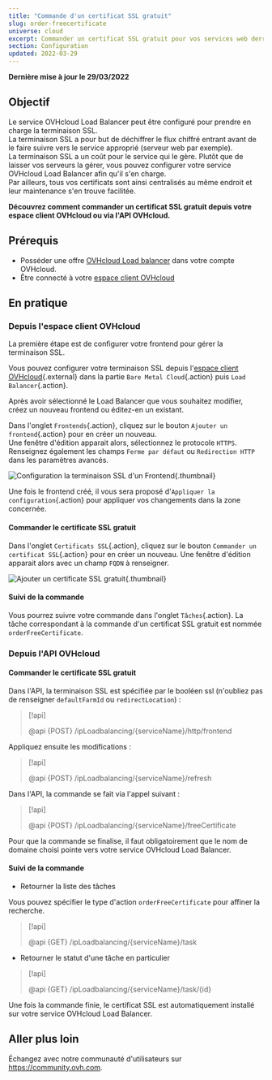 ```yaml
---
title: "Commande d'un certificat SSL gratuit"
slug: order-freecertificate
universe: cloud
excerpt: Commander un certificat SSL gratuit pour vos services web derrière un Load Balancer
section: Configuration
updated: 2022-03-29
---
```


**Dernière mise à jour le 29/03/2022**

## Objectif

Le service OVHcloud Load Balancer peut être configuré pour prendre en charge la terminaison SSL.<br>
La terminaison SSL a pour but de déchiffrer le flux chiffré entrant avant de le faire suivre vers le service approprié (serveur web par exemple).<br>
La terminaison SSL a un coût pour le service qui le gère. Plutôt que de laisser vos serveurs la gérer, vous pouvez configurer votre service OVHcloud Load Balancer afin qu'il s'en charge.<br>
Par ailleurs, tous vos certificats sont ainsi centralisés au même endroit et leur maintenance s'en trouve facilitée.

**Découvrez comment commander un certificat SSL gratuit depuis votre espace client OVHcloud ou via l'API OVHcloud.**

## Prérequis

- Posséder une offre [OVHcloud Load balancer](https://www.ovh.com/fr/solutions/load-balancer/) dans votre compte OVHcloud.
- Être connecté à votre [espace client OVHcloud](https://www.ovh.com/auth/?action=gotomanager&from=https://www.ovh.com/fr/&ovhSubsidiary=fr)

## En pratique

### Depuis l'espace client OVHcloud

La première étape est de configurer votre frontend pour gérer la terminaison SSL.

Vous pouvez configurer votre terminaison SSL depuis l'[espace client OVHcloud](https://www.ovh.com/auth/?action=gotomanager&from=https://www.ovh.com/fr/&ovhSubsidiary=fr){.external} dans la partie `Bare Metal Cloud`{.action} puis `Load Balancer`{.action}.

Après avoir sélectionné le Load Balancer que vous souhaitez modifier, créez un nouveau frontend ou éditez-en un existant.

Dans l'onglet `Frontends`{.action}, cliquez sur le bouton `Ajouter un frontend`{.action} pour en créer un nouveau.<br>
Une fenêtre d'édition apparait alors, sélectionnez le protocole `HTTPS`.<br>
Renseignez également les champs `Ferme par défaut` ou `Redirection HTTP` dans les paramètres avancés.

![Configuration la terminaison SSL d'un Frontend](images/enable_ssl_terminaison.png){.thumbnail}

Une fois le frontend créé, il vous sera proposé d'`Appliquer la configuration`{.action} pour appliquer vos changements dans la zone concernée.

#### Commander le certificate SSL gratuit

Dans l'onglet `Certificats SSL`{.action}, cliquez sur le bouton `Commander un certificat SSL`{.action} pour en créer un nouveau. Une fenêtre d'édition apparait alors avec un champ `FQDN` à renseigner.

![Ajouter un certificate SSL gratuit](images/add_freecertificate.png){.thumbnail}

#### Suivi de la commande

Vous pourrez suivre votre commande dans l'onglet `Tâches`{.action}. La tâche correspondant à la commande d'un certificat SSL gratuit est nommée `orderFreeCertificate`.

### Depuis l'API OVHcloud

#### Commander le certificate SSL gratuit

Dans l'API, la terminaison SSL est spécifiée par le booléen ssl (n'oubliez pas de renseigner `defaultFarmId` ou `redirectLocation`) :

> [!api]
>
> @api {POST} /ipLoadbalancing/{serviceName}/http/frontend
>

Appliquez ensuite les modifications :

> [!api]
>
> @api {POST} /ipLoadbalancing/{serviceName}/refresh
>

Dans l'API, la commande se fait via l'appel suivant :

> [!api]
>
> @api {POST} /ipLoadbalancing/{serviceName}/freeCertificate
>

Pour que la commande se finalise, il faut obligatoirement que le nom de domaine choisi pointe vers votre service OVHcloud Load Balancer.

#### Suivi de la commande

- Retourner la liste des tâches

Vous pouvez spécifier le type d'action `orderFreeCertificate` pour affiner la recherche.

> [!api]
>
> @api {GET} /ipLoadbalancing/{serviceName}/task
>

- Retourner le statut d'une tâche en particulier

> [!api]
>
> @api {GET} /ipLoadbalancing/{serviceName}/task/{id}
>

Une fois la commande finie, le certificat SSL est automatiquement installé sur votre service OVHcloud Load Balancer.

## Aller plus loin

Échangez avec notre communauté d'utilisateurs sur <https://community.ovh.com>.
